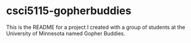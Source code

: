 # csci5115-gopherbuddies

This is the README for a project I created with a group of students at the University of Minnesota named Gopher Buddies.